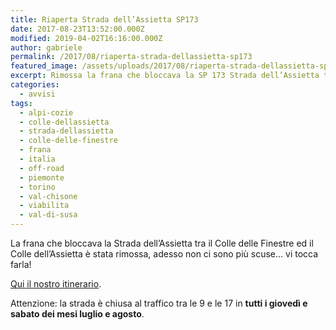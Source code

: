 ```yaml
---
title: Riaperta Strada dell’Assietta SP173
date: 2017-08-23T13:52:00.000Z
modified: 2019-04-02T16:16:00.000Z
author: gabriele
permalink: /2017/08/riaperta-strada-dellassietta-sp173
featured_image: /assets/uploads/2017/08/riaperta-strada-dellassietta-sp173/featured_image.jpg
excerpt: Rimossa la frana che bloccava la SP 173 Strada dell’Assietta tra il Colle delle Finestre ed il Colle dell’Assietta.
categories:
  - avvisi
tags:
  - alpi-cozie
  - colle-dellassietta
  - strada-dellassietta
  - colle-delle-finestre
  - frana
  - italia
  - off-road
  - piemonte
  - torino
  - val-chisone
  - viabilita
  - val-di-susa
---
```


La frana che bloccava la Strada dell’Assietta tra il Colle delle Finestre ed il Colle dell’Assietta è stata rimossa, adesso non ci sono più scuse… vi tocca farla!

[Qui il nostro itinerario](/2016/09/strada-assietta-off-road-alta-quota/).

Attenzione: la strada è chiusa al traffico tra le 9 e le 17 in **tutti i giovedì e sabato dei mesi luglio e agosto**.
